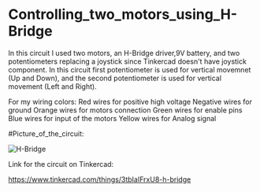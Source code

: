 # Controlling_two_motors_using_H-Bridge

In this circuit I used two motors, an H-Bridge driver,9V battery, and two potentiometers replacing a joystick since Tinkercad doesn't have joystick component.
In this circuit first potentiometer is used for vertical movemnet (Up and Down), and the second potentiometer is used for vertical movement (Left and Right).

For my wiring colors:
Red wires for positive high voltage
Negative wires for ground
Orange wires for motors connection
Green wires for enable pins
Blue wires for input of the motors
Yellow wires for Analog signal

#Picture_of_the_circuit:

![H-Bridge](https://user-images.githubusercontent.com/85786699/123776266-ce8f5400-d8d7-11eb-85bc-5c6d10f73d58.PNG)


Link for the circuit on Tinkercad:

https://www.tinkercad.com/things/3tbIaIFrxU8-h-bridge
